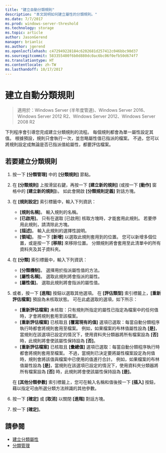 ```yaml
---
title: "建立自動分類規則"
description: "本文說明如何建立屬性的分類規則。"
ms.date: 7/7/2017
ms.prod: windows-server-threshold
ms.technology: storage
ms.topic: article
author: JasonGerend
manager: brianlic
ms.author: jgerend
ms.openlocfilehash: c472949228184c6202681d257412c046bbc90d37
ms.sourcegitcommit: 583355400f6b0d880dc0ac6bc06f0efb50d674f7
ms.translationtype: HT
ms.contentlocale: zh-TW
ms.lasthandoff: 10/17/2017
---
```

# <a name="create-an-automatic-classification-rule"></a>建立自動分類規則

> 適用於：Windows Server (半年度管道)、Windows Server 2016、Windows Server 2012 R2、Windows Server 2012、Windows Server 2008 R2

下列程序會引導您完成建立分類規則的流程。 每個規則都會為單一屬性設定其值。 根據預設，規則只會執行一次，並忽略屬性值已指派的檔案。 不過，您可以將規則設定成無論是否已指派值給屬性，都要評估檔案。

## <a name="to-create-a-classification-rule"></a>若要建立分類規則

1.  按一下 **\[分類管理\]** 中的 **\[分類規則\]** 節點。

2.  在 **\[分類規則\]** 上按滑鼠右鍵，再按一下 **\[建立新的規則\]** (或按一下 **\[動作\]** 窗格中的 **\[建立新的規則\]**)。 如此會開啟 **\[分類規則定義\]** 對話方塊。

3.  在 **\[規則設定\]** 索引標籤中，輸入下列資訊：

    -   **\[規則名稱\]**。 輸入規則的名稱。
    -   **\[已啟用\]**。 只有在選取 \[已啟用\] 核取方塊時，才能套用此規則。 若要停用此規則，請清除此方塊。
    -   **\[描述\]**。 輸入此規則的選擇性說明。
    -   **\[領域\]**。 按一下 **\[新增\]** 以選取此規則套用到的位置。 您可以新增多個位置，或是按一下 **\[移除\]** 來移除位置。 分類規則將會套用至此清單中的所有資料夾及其子資料夾。

4.  在 **\[分類\]** 索引標籤中，輸入下列資訊：

    -   **\[分類機制\]**。 選擇用於指派屬性值的方法。
    -   **\[屬性名稱\]**。 選取此規則將會指派的屬性。
    -   **\[屬性值\]**。 選取此規則將會指派的屬性值。

5.  或者，按一下 **\[進階\]** 按鈕以選取其他選項。 在 **\[評估類型\]** 索引標籤上，**\[重新評估檔案\]** 預設為未核取狀態。 可在此處選取的選項，如下所示：

    -   **\[重新評估檔案\]** 未核取：只有規則所指定的屬性已指定為檔案中的任何值時，才會將規則套用至該檔案。
    -   **\[重新評估檔案\]** 已核取且 **\[覆寫現有的值\]** 選項已選取：每當自動分類程序執行時都會將規則套用至檔案。 例如，如果檔案的布林值屬性設為 **\[是\]**，當規則在該選項已設定的情況下，使用資料夾分類器將所有檔案設為 **\[否\]** 時，此規則將會使該屬性保持設為 **\[否\]**。
    -   **\[重新評估檔案\]** 已核取且 **\[彙總值\]** 選項已選取：每當自動分類程序執行時都會將規則套用至檔案。 不過，當規則已決定要將屬性檔案設定為何值時，規則會將該值與檔案中已使用的值進行合計。 例如，如果檔案的布林值屬性設為 **\[是\]**，當規則在該選項已設定的情況下，使用資料夾分類器將所有檔案設為 **\[否\]** 時，此規則將會使該屬性保持設為 **\[是\]**。

    在 **\[其他分類參數\]** 索引標籤上，您可在輸入名稱和值後按一下 **\[插入\]** 按鈕，藉以指定可由所選分類方法辨識的其他參數。

6.  按一下 **\[確定\]** 或 **\[取消\]** 以關閉 **\[進階\]** 對話方塊。

7.  按一下 **\[確定\]**。

## <a name="see-also"></a>請參閱

-   [建立分類屬性](create-classification-property.md)
-   [分類管理](classification-management.md)